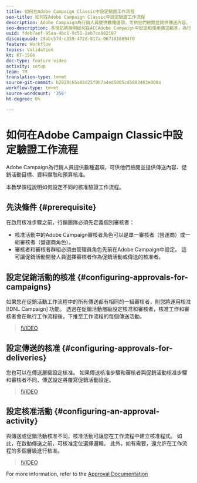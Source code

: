 ```yaml
---
title: 如何在Adobe Campaign Classic中設定驗證工作流程
seo-title: 如何在Adobe Campaign Classic中設定驗證工作流程
description: Adobe Campaign為行銷人員提供數種選項，可供他們檢閱並提供傳送內容、促銷活動目標、資料擷取和預算核准。 本教學課程說明如何設定不同的核准驗證工作流程。
seo-description: 本視訊將說明如何在ACCAdobe Campaign中設定和使用傳送範本，為行銷人員提供數種選項，供他們檢閱和提供傳送內容、促銷活動目標、資料擷取和預算核准。 本教學課程說明如何設定不同的核准驗證工作流程。
uuid: fdeb7aef-95aa-4bc1-9c51-2eb7ce802107
discoiquuid: 29abc57d-c359-472d-817a-0671818894f0
feature: Workflow
topics: Validation
kt: KT-1566
doc-type: feature video
activity: setup
team: TM
translation-type: tm+mt
source-git-commit: b2820c65a88d25f9b7a4ed5005cd5083463e000a
workflow-type: tm+mt
source-wordcount: '356'
ht-degree: 0%

---
```



# 如何在Adobe Campaign Classic中設定驗證工作流程

Adobe Campaign為行銷人員提供數種選項，可供他們檢閱並提供傳送內容、促銷活動目標、資料擷取和預算核准。

本教學課程說明如何設定不同的核准驗證工作流程。

## 先決條件 {#prerequisite}

在啟用核准步驟之前，行銷團隊必須先定義個別審核者：

* 核准活動中的Adobe Campaign審核者角色可以是單一審核者（營運商）或一組審核者（營運商角色）。
* 審核者和審核者群組必須由管理員角色先前在Adobe Campaign中設定。 這可讓促銷活動開發人員選擇審核者作為促銷活動或傳送的核准者。

## 設定促銷活動的核准  {#configuring-approvals-for-campaigns}

如果您在促銷活動工作流程中的所有傳送都有相同的一組審核者，則您將運用核准 [!DNL Campaign] 功能。 透過在促銷活動層級設定核准和審核者，核准工作和審核者會在執行工作流程後，下推至工作流程的每個傳送活動。

>[!VIDEO](https://video.tv.adobe.com/v/25175?quality=12)

## 設定傳送的核准  {#configuring-approvals-for-deliveries}

您也可以在傳送層級設定核准。 如果傳送核准步驟和審核者與促銷活動核准步驟和審核者不同，傳送設定將覆寫促銷活動設定。

>[!VIDEO](https://video.tv.adobe.com/v/25176?quality=12)

## 設定核准活動  {#configuring-an-approval-activity}

與傳送或促銷活動核准不同，核准活動可讓您在工作流程中建立核准程式。 如此，在啟動傳送之前，可核准定位選擇邏輯。 此外，如有需要，還允許在工作流程的多個層級進行核准。

>[!VIDEO](https://video.tv.adobe.com/v/25174?quality=12)

For more information, refer to the [Approval Documentation](https://docs.adobe.com/help/en/campaign-classic/using/automating-with-workflows/flow-control-activities/approval.html)
